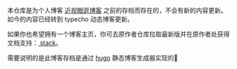 本仓库是为个人博客 [近视眼逛博客](https://blog.9hz.club/) 之前的存档而存在的，不会有新的内容更新。如今的内容已经转到 typecho 动态博客更新。

如果你也希望拥有一个博客主页，你可去原作者仓库拉取最新版并在原作者处获得文档支持：[ stack](https://github.com/CaiJimmy/hugo-theme-stack)。

需要说明的是此博客存档是通过 [hugo](https://gohugo.io/) 静态博客生成器实现的🙂

